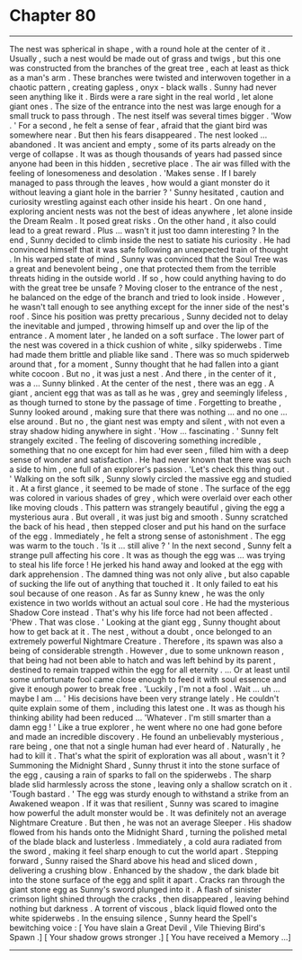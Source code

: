 
# Chapter 80


---

The nest was spherical in shape , with a round hole at the center of it . Usually , such a nest would be made out of grass and twigs , but this one was constructed from the branches of the great tree , each at least as thick as a man's arm . These branches were twisted and interwoven together in a chaotic pattern , creating gapless , onyx - black walls .
Sunny had never seen anything like it . Birds were a rare sight in the real world , let alone giant ones . The size of the entrance into the nest was large enough for a small truck to pass through . The nest itself was several times bigger .
'Wow . '
For a second , he felt a sense of fear , afraid that the giant bird was somewhere near . But then his fears disappeared .
The nest looked … abandoned . It was ancient and empty , some of its parts already on the verge of collapse . It was as though thousands of years had passed since anyone had been in this hidden , secretive place . The air was filled with the feeling of lonesomeness and desolation .
'Makes sense . If I barely managed to pass through the leaves , how would a giant monster do it without leaving a giant hole in the barrier ? '
Sunny hesitated , caution and curiosity wrestling against each other inside his heart . On one hand , exploring ancient nests was not the best of ideas anywhere , let alone inside the Dream Realm . It posed great risks .
On the other hand , it also could lead to a great reward . Plus … wasn't it just too damn interesting ?
In the end , Sunny decided to climb inside the nest to satiate his curiosity . He had convinced himself that it was safe following an unexpected train of thought . In his warped state of mind , Sunny was convinced that the Soul Tree was a great and benevolent being , one that protected them from the terrible threats hiding in the outside world .
If so , how could anything having to do with the great tree be unsafe ?
Moving closer to the entrance of the nest , he balanced on the edge of the branch and tried to look inside . However , he wasn't tall enough to see anything except for the inner side of the nest's roof . Since his position was pretty precarious , Sunny decided not to delay the inevitable and jumped , throwing himself up and over the lip of the entrance .
A moment later , he landed on a soft surface . The lower part of the nest was covered in a thick cushion of white , silky spiderwebs . Time had made them brittle and pliable like sand . There was so much spiderweb around that , for a moment , Sunny thought that he had fallen into a giant white cocoon .
But no , it was just a nest .
And there , in the center of it , was a …
Sunny blinked .
At the center of the nest , there was an egg . A giant , ancient egg that was as tall as he was , grey and seemingly lifeless , as though turned to stone by the passage of time .
Forgetting to breathe , Sunny looked around , making sure that there was nothing … and no one … else around . But no , the giant nest was empty and silent , with not even a stray shadow hiding anywhere in sight .
'How … fascinating . '
Sunny felt strangely excited . The feeling of discovering something incredible , something that no one except for him had ever seen , filled him with a deep sense of wonder and satisfaction . He had never known that there was such a side to him , one full of an explorer's passion .
'Let's check this thing out . '
Walking on the soft silk , Sunny slowly circled the massive egg and studied it . At a first glance , it seemed to be made of stone . The surface of the egg was colored in various shades of grey , which were overlaid over each other like moving clouds . This pattern was strangely beautiful , giving the egg a mysterious aura . But overall , it was just big and smooth .
Sunny scratched the back of his head , then stepped closer and put his hand on the surface of the egg . Immediately , he felt a strong sense of astonishment .
The egg was warm to the touch .
'Is it … still alive ? '
In the next second , Sunny felt a strange pull affecting his core . It was as though the egg was … was trying to steal his life force !
He jerked his hand away and looked at the egg with dark apprehension . The damned thing was not only alive , but also capable of sucking the life out of anything that touched it . It only failed to eat his soul because of one reason .
As far as Sunny knew , he was the only existence in two worlds without an actual soul core . He had the mysterious Shadow Core instead . That's why his life force had not been affected .
'Phew . That was close . '
Looking at the giant egg , Sunny thought about how to get back at it .
The nest , without a doubt , once belonged to an extremely powerful Nightmare Creature . Therefore , its spawn was also a being of considerable strength . However , due to some unknown reason , that being had not been able to hatch and was left behind by its parent , destined to remain trapped within the egg for all eternity .
… Or at least until some unfortunate fool came close enough to feed it with soul essence and give it enough power to break free .
'Luckily , I'm not a fool . Wait … uh … maybe I am … '
His decisions have been very strange lately . He couldn't quite explain some of them , including this latest one . It was as though his thinking ability had been reduced …
'Whatever . I'm still smarter than a damn egg ! '
Like a true explorer , he went where no one had gone before and made an incredible discovery . He found an unbelievably mysterious , rare being , one that not a single human had ever heard of .
Naturally , he had to kill it .
That's what the spirit of exploration was all about , wasn't it ?
Summoning the Midnight Shard , Sunny thrust it into the stone surface of the egg , causing a rain of sparks to fall on the spiderwebs . The sharp blade slid harmlessly across the stone , leaving only a shallow scratch on it .
'Tough bastard . '
The egg was sturdy enough to withstand a strike from an Awakened weapon . If it was that resilient , Sunny was scared to imagine how powerful the adult monster would be . It was definitely not an average Nightmare Creature .
But then , he was not an average Sleeper .
His shadow flowed from his hands onto the Midnight Shard , turning the polished metal of the blade black and lusterless . Immediately , a cold aura radiated from the sword , making it feel sharp enough to cut the world apart .
Stepping forward , Sunny raised the Shard above his head and sliced down , delivering a crushing blow . Enhanced by the shadow , the dark blade bit into the stone surface of the egg and split it apart .
Cracks ran through the giant stone egg as Sunny's sword plunged into it . A flash of sinister crimson light shined through the cracks , then disappeared , leaving behind nothing but darkness . A torrent of viscous , black liquid flowed onto the white spiderwebs .
In the ensuing silence , Sunny heard the Spell's bewitching voice :
[ You have slain a Great Devil , Vile Thieving Bird's Spawn .]
[ Your shadow grows stronger .]
[ You have received a Memory …]

---

